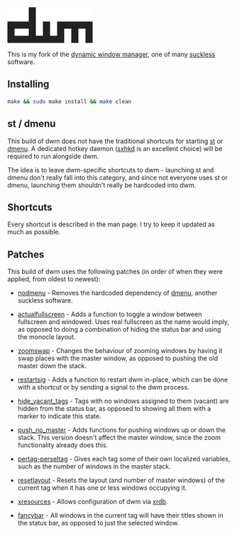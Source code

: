 <img src=dwm.svg>

This is my fork of the [dynamic window manager](https://dwm.suckless.org), one of many [suckless](https://suckless.org) software.

## Installing

```sh
make && sudo make install && make clean
```

## st / dmenu

This build of dwm does not have the traditional shortcuts for starting [st](https://st.suckless.org) or [dmenu](https://tools.suckless.org/dmenu). A dedicated hotkey daemon ([sxhkd](https://github.com/baskerville/sxhkd) is an excellent choice) will be required to run alongside dwm.

The idea is to leave dwm-specific shortcuts to dwm - launching st and dmenu don't really fall into this category, and since not everyone uses st or dmenu, launching them shouldn't really be hardcoded into dwm.

## Shortcuts

Every shortcut is described in the man page. I try to keep it updated as much as possible.

## Patches

This build of dwm uses the following patches (in order of when they were applied, from oldest to newest):

+ [nodmenu](https://dwm.suckless.org/patches/nodmenu) - Removes the hardcoded dependency of [dmenu](https://tools.suckless.org/dmenu), another suckless software.

+ [actualfullscreen](https://dwm.suckless.org/patches/actualfullscreen) - Adds a function to toggle a window between fullscreen and windowed. Uses real fullscreen as the name would imply, as opposed to doing a combination of hiding the status bar and using the monocle layout.

+ [zoomswap](https://dwm.suckless.org/patches/zoomswap) - Changes the behaviour of zooming windows by having it swap places with the master window, as opposed to pushing the old master down the stack.

+ [restartsig](https://dwm.suckless.org/patches/restartsig) - Adds a function to restart dwm in-place, which can be done with a shortcut or by sending a signal to the dwm process.

+ [hide\_vacant\_tags](https://dwm.suckless.org/patches/hide_vacant_tags) - Tags with no windows assigned to them (vacant) are hidden from the status bar, as opposed to showing all them with a marker to indicate this state.

+ [push\_no\_master](https://dwm.suckless.org/patches/push) - Adds functions for pushing windows up or down the stack. This version doesn't affect the master window, since the zoom functionality already does this.

+ [pertag-perseltag](https://dwm.suckless.org/patches/pertag) - Gives each tag some of their own localized variables, such as the number of windows in the master stack.

+ [resetlayout](https://dwm.suckless.org/patches/resetlayout) - Resets the layout (and number of master windows) of the current tag when it has one or less windows occupying it.

+ [xresources](https://dwm.suckless.org/patches/xresources) - Allows configuration of dwm via [xrdb](https://cgit.freedesktop.org/xorg/app/xrdb).

+ [fancybar](https://dwm.suckless.org/patches/fancybar) - All windows in the current tag will have their titles shown in the status bar, as opposed to just the selected window.
